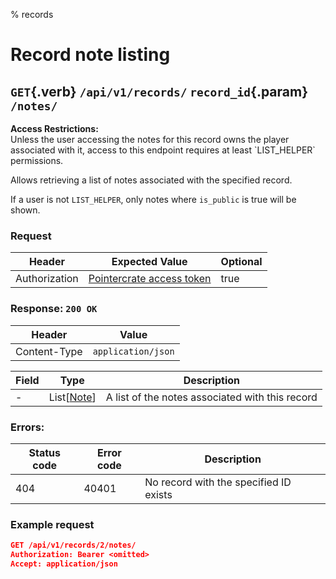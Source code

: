 % records

<div class='panel fade js-scroll-anim' data-anim='fade'>

# Record note listing

## `GET`{.verb} `/api/v1/records/` `record_id`{.param} `/notes/`

<div class='info-yellow'>
<b>Access Restrictions:</b><br>
Unless the user accessing the notes for this record owns the player associated with it, access to this endpoint requires at least `LIST_HELPER` permissions.
</div>


Allows retrieving a list of notes associated with the specified record.

If a user is not `LIST_HELPER`, only notes where `is_public` is true will be shown.

### Request

| Header        | Expected Value                                             | Optional |
| ------------- | ---------------------------------------------------------- | -------- |
| Authorization | [Pointercrate access token](/documentation/#access-tokens) | true     |

### Response: `200 OK`

| Header       | Value              |
| ------------ | ------------------ |
| Content-Type | `application/json` |

| Field | Type                                           | Description       |
| ----- | ---------------------------------------------- | ----------------- |
| -     | List[[Note](/documentation/objects/#record-note)] | A list of the notes associated with this record |

### Errors:

| Status code | Error code | Description                            |
| ----------- | ---------- | -------------------------------------- |
| 404         | 40401      | No record with the specified ID exists |

### Example request

```json
GET /api/v1/records/2/notes/
Authorization: Bearer <omitted>
Accept: application/json
```

</div>
